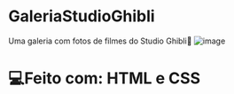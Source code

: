# GaleriaStudioGhibli
Uma galeria com fotos de filmes do Studio Ghibli💙
![image](https://github.com/naralicecosta/GaleriaStudioGhibli/assets/100246479/17eef80a-e2fc-47b1-af65-b350e03d8da5)

<H1>💻Feito com: HTML e CSS</H1>

